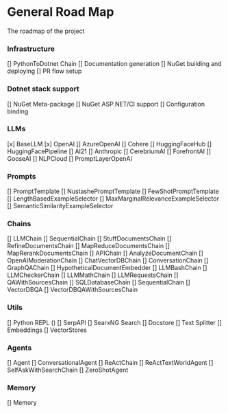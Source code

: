 # General Road Map
The roadmap of the project

### Infrastructure
[] PythonToDotnet Chain
[] Documentation generation 
[] NuGet building and deploying
[] PR flow setup

### Dotnet stack support
[] NuGet Meta-package
[] NuGet ASP.NET/CI support
[] Configuration binding

### LLMs
[x] BaseLLM
[x] OpenAI
[] AzureOpenAI
[] Cohere
[] HuggingFaceHub
[] HuggingFacePipeline
[] AI21
[] Anthropic
[] CerebriumAI
[] ForefrontAI
[] GooseAI
[] NLPCloud
[] PromptLayerOpenAI

### Prompts
[] PromptTemplate
[] NustashePromptTemplate
[] FewShotPromptTemplate
[] LengthBasedExampleSelector
[] MaxMarginalRelevanceExampleSelector
[] SemanticSimilarityExampleSelector

### Chains
[] LLMChain
[] SequentialChain
[] StuffDocumentsChain
[] RefineDocumentsChain
[] MapReduceDocumentsChain
[] MapRerankDocumentsChain
[] APIChain
[] AnalyzeDocumentChain
[] OpenAIModerationChain
[] ChatVectorDBChain
[] ConversationChain
[] GraphQAChain
[] HypotheticalDocumentEmbedder
[] LLMBashChain
[] LLMCheckerChain
[] LLMMathChain
[] LLMRequestsChain
[] QAWithSourcesChain
[] SQLDatabaseChain
[] SequentialChain
[] VectorDBQA
[] VectorDBQAWithSourcesChain

### Utils
[] Python REPL ()
[] SerpAPI
[] SearxNG Search
[] Docstore
[] Text Splitter
[] Embeddings
[] VectorStores

### Agents
[] Agent
[] ConversationalAgent
[] ReActChain
[] ReActTextWorldAgent
[] SelfAskWithSearchChain
[] ZeroShotAgent

### Memory
[] Memory